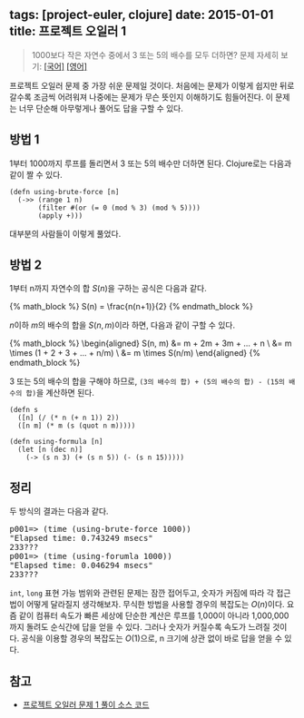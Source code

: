 tags: [project-euler, clojure]
date: 2015-01-01
title: 프로젝트 오일러 1
---
> 1000보다 작은 자연수 중에서 3 또는 5의 배수를 모두 더하면?
> 문제 자세히 보기: [[국어]](http://euler.synap.co.kr/prob_detail.php?id=1) [[영어]](https://projecteuler.net/problem=1)

프로젝트 오일러 문제 중 가장 쉬운 문제일 것이다. 처음에는 문제가 이렇게 쉽지만 뒤로 갈수록 조금씩 어려워져 나중에는 문제가 무슨 뜻인지 이해하기도 힘들어진다. 이 문제는 너무 단순해 아무렇게나 풀어도 답을 구할 수 있다.<!--more-->

## 방법 1
1부터 1000까지 루프를 돌리면서 3 또는 5의 배수만 더하면 된다. Clojure로는 다음과 같이 짤 수 있다.

```
(defn using-brute-force [n]
  (->> (range 1 n)
       (filter #(or (= 0 (mod % 3) (mod % 5))))
       (apply +)))
```

대부분의 사람들이 이렇게 풀었다.

## 방법 2
1부터 n까지 자연수의 합 $S(n)$을 구하는 공식은 다음과 같다.

{% math_block %}
S(n) = \frac{n(n+1)}{2}
{% endmath_block %}

$n$이하 $m$의 배수의 합을 $S(n, m)$이라 하면, 다음과 같이 구할 수 있다.

{% math_block %}
\begin{aligned}
S(n, m) &= m + 2m + 3m + ... + n \\
        &= m \times (1 + 2 + 3 + ... + n/m) \\
        &= m \times S(n/m)
\end{aligned}
{% endmath_block %}

3 또는 5의 배수의 합을 구해야 하므로, `(3의 배수의 합) + (5의 배수의 합) - (15의 배수의 합)`을 계산하면 된다.

```
(defn s
  ([n] (/ (* n (+ n 1)) 2))
  ([n m] (* m (s (quot n m)))))

(defn using-formula [n]
  (let [n (dec n)]
    (-> (s n 3) (+ (s n 5)) (- (s n 15)))))
```

## 정리
두 방식의 결과는 다음과 같다.

<pre class="console">
p001=> (time (using-brute-force 1000))
"Elapsed time: 0.743249 msecs"
233???
p001=> (time (using-forumla 1000))
"Elapsed time: 0.046294 msecs"
233???
</pre>

`int`, `long` 표현 가능 범위와 관련된 문제는 잠깐 접어두고, 숫자가 커짐에 따라 각 접근법이 어떻게 달라질지 생각해보자. 무식한 방법을 사용할 경우의 복잡도는 $O(n)$이다. 요즘 같이 컴퓨터 속도가 빠른 세상에 단순한 계산은 루프를 1,000이 아니라 1,000,000까지 돌려도 순식간에 답을 얻을 수 있다. 그러나 숫자가 커질수록 속도가 느려질 것이다. 공식을 이용할 경우의 복잡도는 $O(1)$으로, n 크기에 상관 없이 바로 답을 얻을 수 있다.

## 참고
* [프로젝트 오일러 문제 1 풀이 소스 코드](https://github.com/ntalbs/euler/blob/master/src/p001.clj)
